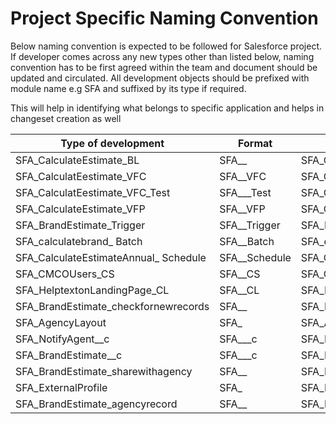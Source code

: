 # Project Specific Naming Convention

Below naming convention is expected to be followed for Salesforce project. If developer comes across any new types other than listed below, naming convention has to be first agreed within the team and document should be updated and circulated. All development objects should be prefixed with module name e.g SFA and suffixed by its type if required.

This will help in identifying what belongs to specific application and helps in changeset creation as well

| Type of development | Format |Example |
| ------ | ------ | ------ |
|SFA_CalculateEstimate_BL |SFA_<classname>_<Type>|SFA_CalculateEstimate_BL|
|SFA_CalculatEestimate_VFC|SFA_<classname>_VFC|SFA_CalculatEestimate_VFC|
|SFA_CalculatEestimate_VFC_Test|SFA_<classnametobetested>_<VFC>_Test|SFA_CalculatEestimate_VFC_Test|
|SFA_CalculateEstimate_VFP|SFA_<pagename>_VFP|SFA_CalculateEstimate_VFP|
|SFA_BrandEstimate_Trigger|SFA_<objectname>_Trigger|SFA_BrandEstimate_Trigger|
|SFA_calculatebrand_ Batch|SFA_<batchname>_Batch|SFA_calculatebrand_ Batch|
|SFA_CalculateEstimateAnnual_ Schedule|SFA_<schedulableclassname>_Schedule|SFA_CalculateEstimateAnnual_ Schedule|
|SFA_CMCOUsers_CS|SFA_<Customsettingname>_CS|SFA_CMCOUsers_CS|
|SFA_HelptextonLandingPage_CL|SFA_<customlabelname>_CL|SFA_HelptextonLandingPage_CL|
|SFA_BrandEstimate_checkfornewrecords|SFA_<objectname>_<workflowname>|SFA_BrandEstimate_checkfornewrecords|
|SFA_AgencyLayout|SFA_<pagelayoutname>|SFA_AgencyLayout|
|SFA_NotifyAgent__c|SFA_<fieldname>__c|SFA_NotifyAgent__c|
|SFA_BrandEstimate__c|SFA_<objectanme>__c|SFA_BrandEstimate__c|
|SFA_BrandEstimate_sharewithagency|SFA_<objectname>_<sharingrule>|SFA_BrandEstimate_sharewithagency|
|SFA_ExternalProfile|SFA_<profilename>|SFA_ExternalProfile|
|SFA_BrandEstimate_agencyrecord|SFA_<objectname>_<recordtypename>|SFA_BrandEstimate_agencyrecord|

